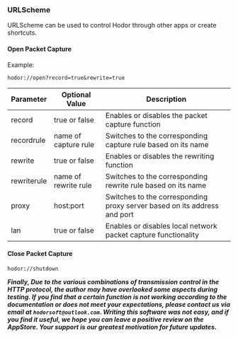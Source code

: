 ### URLScheme

URLScheme can be used to control Hodor through other apps or create shortcuts.

#### Open Packet Capture

Example:

```hodor://open?record=true&rewrite=true```

| Parameter | Optional Value | Description |
| --- | --- | --- |
| record | true or false | Enables or disables the packet capture function |
| recordrule | name of capture rule | Switches to the corresponding capture rule based on its name |
| rewrite | true or false | Enables or disables the rewriting function |
| rewriterule | name of rewrite rule | Switches to the corresponding rewrite rule based on its name |
| proxy | host:port | Switches to the corresponding proxy server based on its address and port |
| lan | true or false | Enables or disables local network packet capture functionality |

#### Close Packet Capture

```hodor://shutdown``` 



***Finally, Due to the various combinations of transmission control in the HTTP protocol, the author may have overlooked some aspects during testing. If you find that a certain function is not working according to the documentation or does not meet your expectations, please contact us via email at `hodorsoft@outlook.com`. Writing this software was not easy, and if you find it useful, we hope you can leave a positive review on the AppStore. Your support is our greatest motivation for future updates.***
